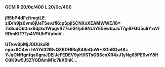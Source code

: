 #### GCM R 20/0c/400 L 20/0c/400
**jR5bP4dFzf/mgtLE**<br/>**zID/h9jz6vm8jUeTSevJfKcpSpjiSCNXxXEAMWWE/I8=**<br/>**7oSudOb0nxBdjikc1WpgvR77snG1/pE6NUiYE5ewbpJcT7giBFGU5uliYxAY9DmKIT7Tp4V9UhPVpboV...**<br/><br/>
**UTkw8pMjJODUkoRl**<br/>**epux9C4w+hViYd32lBvQX6DHIBq848nQuW+XGhBQwt8=**<br/>**YJqONffgnfqe0gmJDEIJcFEDEV9yH/lSTsGBScoXR4xJ1yNg65PE9wY8HC0K9w5J5ZYGDAmM1c7kX5hK...**